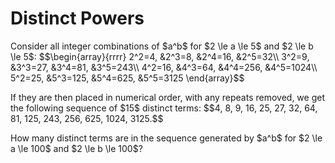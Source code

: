 # Distinct Powers

<p>Consider all integer combinations of $a^b$ for $2 \le a \le 5$ and $2 \le b \le 5$:
$$\begin{array}{rrrr}
2^2=4, &amp;2^3=8, &amp;2^4=16, &amp;2^5=32\\
3^2=9, &amp;3^3=27, &amp;3^4=81, &amp;3^5=243\\
4^2=16, &amp;4^3=64, &amp;4^4=256, &amp;4^5=1024\\
5^2=25, &amp;5^3=125, &amp;5^4=625, &amp;5^5=3125
\end{array}$$</p>
<p>If they are then placed in numerical order, with any repeats removed, we get the following sequence of $15$ distinct terms:
$$4, 8, 9, 16, 25, 27, 32, 64, 81, 125, 243, 256, 625, 1024, 3125.$$</p>
<p>How many distinct terms are in the sequence generated by $a^b$ for $2 \le a \le 100$ and $2 \le b \le 100$?</p>
